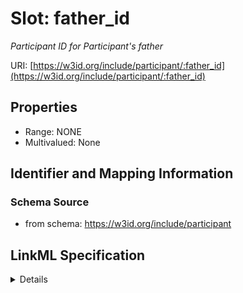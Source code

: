 # Slot: father_id
_Participant ID for Participant's father_


URI: [https://w3id.org/include/participant/:father_id](https://w3id.org/include/participant/:father_id)



<!-- no inheritance hierarchy -->




## Properties

* Range: NONE
* Multivalued: None







## Identifier and Mapping Information







### Schema Source


* from schema: https://w3id.org/include/participant




## LinkML Specification

<details>
```yaml
name: father_id
definition_uri: include:father_id
description: Participant ID for Participant's father
title: Father Id
from_schema: https://w3id.org/include/participant
rank: 1000
alias: father_id
domain_of:
- Participant

```
</details>